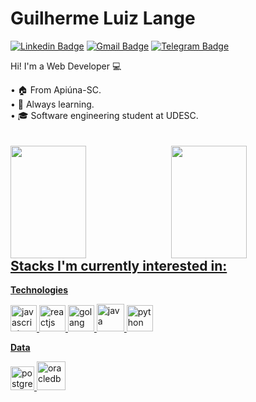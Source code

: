 # Guilherme Luiz Lange

[![Linkedin Badge](https://img.shields.io/badge/-LinkedIn-blue?style=for-the-badge&logo=Linkedin&logoColor=white&link=https://www.linkedin.com/in/guilhermelange/)](https://www.linkedin.com/in/guilhermelange/)
[![Gmail Badge](https://img.shields.io/badge/-Gmail-c14438?style=for-the-badge&logo=Gmail&logoColor=white&link=mailto:gui.luizlange@gmail.com)](mailto:gui.luizlange@gmail.com)
[![Telegram Badge](https://img.shields.io/badge/-Telegram-1ca0f1?style=for-the-badge&labelColor=1ca0f1&logo=telegram&logoColor=white&link=https://t.me/guilhermelange)](https://t.me/guilhermelange)

<p>
  Hi! I'm a Web Developer 💻
</p>
• 🏠 From Apiúna-SC.<br/>
• 👻 Always learning.<br/>
• 🎓 Software engineering student at UDESC.
<br/>
<br/>
<br/>
<div>
  <a href="https://github.com/guilhermelange">
  <img height="180em" style="width: 49%; float: left; margin: none;" src="https://github-readme-stats.vercel.app/api?username=guilhermelange&show_icons=true&theme=dracula&include_all_commits=true&count_private=true"/>
  <img height="180em" style="width: 49%; float: right; margin: none;"  src="https://github-readme-stats.vercel.app/api/top-langs/?username=guilhermelange&count_private=true&layout=compact&langs_count=7&theme=dracula"/>
</div>
  
## Stacks I'm currently interested in:

**Technologies**
<p>
<img title="JavaScript" height="42" src="https://img.icons8.com/color/48/000000/javascript.png" alt="javascript"/>
<img title="React" height="42" src="https://img.icons8.com/color/50/000000/react-native.png" alt="reactjs"/>
<img title="GoLang" height="42" src="https://img.icons8.com/color/48/000000/golang.png" alt="golang"/>
<img title="Java" height="44" src="https://img.icons8.com/color/50/000000/java-coffee-cup-logo.png" alt="java"/>
<img title="Python" height="42" src="https://img.icons8.com/color/50/000000/python.png" alt="python"/>
</p>

**Data**
<p>
<img title="PostgreSQL" height="38" src="https://cdn.iconscout.com/icon/free/png-256/postgresql-8-1175119.png" alt="postgresql"/>
<img title="Oracle DB" height="46" src="https://img.icons8.com/plasticine/50/000000/oracle-pl-sql--v3.png" alt="oracledb"/>
</p>
